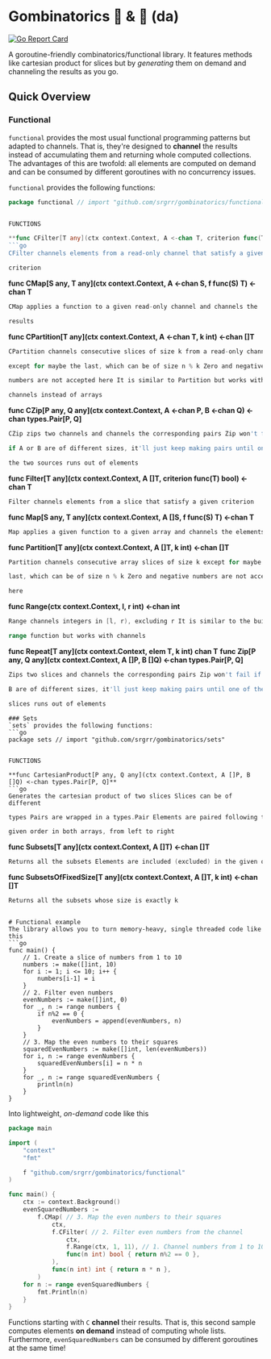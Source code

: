 # Gombinatorics 🎲 & 🐑 (da)

[![Go Report Card](https://goreportcard.com/badge/github.com/srgrr/gombinatorics)](https://goreportcard.com/report/github.com/srgrr/gombinatorics)

A goroutine-friendly combinatorics/functional library. It features methods like cartesian product for slices but by *generating* them on demand and channeling the results as you go.

## Quick Overview
### Functional
`functional` provides the most usual functional programming patterns but adapted to channels. That is, they're designed to **channel** the results instead of accumulating them and returning whole computed collections. The advantages of this are twofold: all elements are computed on demand and can be consumed by different goroutines with no concurrency issues.

`functional` provides the following functions:
```go
package functional // import "github.com/srgrr/gombinatorics/functional"


FUNCTIONS

**func CFilter[T any](ctx context.Context, A <-chan T, criterion func(T) bool) <-chan T**
```go
CFilter channels elements from a read-only channel that satisfy a given
```
```go
criterion
```

**func CMap[S any, T any](ctx context.Context, A <-chan S, f func(S) T) <-chan T**
```go
CMap applies a function to a given read-only channel and channels the
```
```go
results
```

**func CPartition[T any](ctx context.Context, A <-chan T, k int) <-chan []T**
```go
CPartition channels consecutive slices of size k from a read-only channel
```
```go
except for maybe the last, which can be of size n % k Zero and negative
```
```go
numbers are not accepted here It is similar to Partition but works with
```
```go
channels instead of arrays
```

**func CZip[P any, Q any](ctx context.Context, A <-chan P, B <-chan Q) <-chan types.Pair[P, Q]**
```go
CZip zips two channels and channels the corresponding pairs Zip won't fail
```
```go
if A or B are of different sizes, it'll just keep making pairs until one of
```
```go
the two sources runs out of elements
```

**func Filter[T any](ctx context.Context, A []T, criterion func(T) bool) <-chan T**
```go
Filter channels elements from a slice that satisfy a given criterion
```

**func Map[S any, T any](ctx context.Context, A []S, f func(S) T) <-chan T**
```go
Map applies a given function to a given array and channels the elements
```

**func Partition[T any](ctx context.Context, A []T, k int) <-chan []T**
```go
Partition channels consecutive array slices of size k except for maybe the
```
```go
last, which can be of size n % k Zero and negative numbers are not accepted
```
```go
here
```

**func Range(ctx context.Context, l, r int) <-chan int**
```go
Range channels integers in [l, r), excluding r It is similar to the built-in
```
```go
range function but works with channels
```

**func Repeat[T any](ctx context.Context, elem T, k int) chan T**
**func Zip[P any, Q any](ctx context.Context, A []P, B []Q) <-chan types.Pair[P, Q]**
```go
Zips two slices and channels the corresponding pairs Zip won't fail if A or
```
```go
B are of different sizes, it'll just keep making pairs until one of the two
```
```go
slices runs out of elements
```

```
### Sets
`sets` provides the following functions:
```go
package sets // import "github.com/srgrr/gombinatorics/sets"


FUNCTIONS

**func CartesianProduct[P any, Q any](ctx context.Context, A []P, B []Q) <-chan types.Pair[P, Q]**
```go
Generates the cartesian product of two slices Slices can be of different
```
```go
types Pairs are wrapped in a types.Pair Elements are paired following the
```
```go
given order in both arrays, from left to right
```

**func Subsets[T any](ctx context.Context, A []T) <-chan []T**
```go
Returns all the subsets Elements are included (excluded) in the given order
```

**func SubsetsOfFixedSize[T any](ctx context.Context, A []T, k int) <-chan []T**
```go
Returns all the subsets whose size is exactly k
```

```

# Functional example
The library allows you to turn memory-heavy, single threaded code like this
```go
func main() {
	// 1. Create a slice of numbers from 1 to 10
	numbers := make([]int, 10)
	for i := 1; i <= 10; i++ {
		numbers[i-1] = i
	}
	// 2. Filter even numbers
	evenNumbers := make([]int, 0)
	for _, n := range numbers {
		if n%2 == 0 {
			evenNumbers = append(evenNumbers, n)
		}
	}
	// 3. Map the even numbers to their squares
	squaredEvenNumbers := make([]int, len(evenNumbers))
	for i, n := range evenNumbers {
		squaredEvenNumbers[i] = n * n
	}
	for _, n := range squaredEvenNumbers {
		println(n)
	}
}
```

Into lightweight, *on-demand* code like this

```go
package main

import (
	"context"
	"fmt"

	f "github.com/srgrr/gombinatorics/functional"
)

func main() {
	ctx := context.Background()
	evenSquaredNumbers :=
		f.CMap( // 3. Map the even numbers to their squares
			ctx,
			f.CFilter( // 2. Filter even numbers from the channel
				ctx,
				f.Range(ctx, 1, 11), // 1. Channel numbers from 1 to 10
				func(n int) bool { return n%2 == 0 },
			),
			func(n int) int { return n * n },
		)
	for n := range evenSquaredNumbers {
		fmt.Println(n)
	}
}
```

Functions starting with `C` **channel** their results. That is, this second sample computes elements **on demand** instead of computing whole lists.
Furthermore, `evenSquaredNumbers` can be consumed by different goroutines at the same time!
